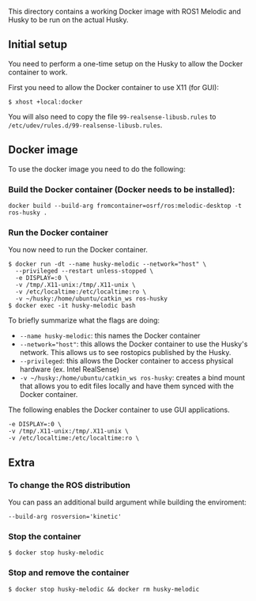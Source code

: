 This directory contains a working Docker image with ROS1 Melodic and Husky to be run on the actual Husky.

## Initial setup
You need to perform a one-time setup on the Husky to allow the Docker container to work.

First you need to allow the Docker container to use X11 (for GUI):
```
$ xhost +local:docker
```

You will also need to copy the file `99-realsense-libusb.rules` to `/etc/udev/rules.d/99-realsense-libusb.rules`.

## Docker image
To use the docker image you need to do the following:

### Build the Docker container (Docker needs to be installed):

```
docker build --build-arg fromcontainer=osrf/ros:melodic-desktop -t ros-husky .
```

### Run the Docker container
You now need to run the Docker container.
```
$ docker run -dt --name husky-melodic --network="host" \
  --privileged --restart unless-stopped \
  -e DISPLAY=:0 \
  -v /tmp/.X11-unix:/tmp/.X11-unix \
  -v /etc/localtime:/etc/localtime:ro \
  -v ~/husky:/home/ubuntu/catkin_ws ros-husky
$ docker exec -it husky-melodic bash
```

To briefly summarize what the flags are doing:
- `--name husky-melodic`: this names the Docker container
- `--network="host"`: this allows the Docker container to use the Husky's network. This allows us to see rostopics published by the Husky.
- `--privileged`: this allows the Docker container to access physical hardware (ex. Intel RealSense)
- `-v ~/husky:/home/ubuntu/catkin_ws ros-husky`: creates a bind mount that allows you to edit files locally and have them synced with the Docker container.

The following enables the Docker container to use GUI applications.
```
-e DISPLAY=:0 \
-v /tmp/.X11-unix:/tmp/.X11-unix \
-v /etc/localtime:/etc/localtime:ro \
```

## Extra

### To change the ROS distribution

You can pass an additional build argument while building the enviroment:

```
--build-arg rosversion='kinetic'
```

### Stop the container

```
$ docker stop husky-melodic
```

### Stop and remove the container

```
$ docker stop husky-melodic && docker rm husky-melodic
```
